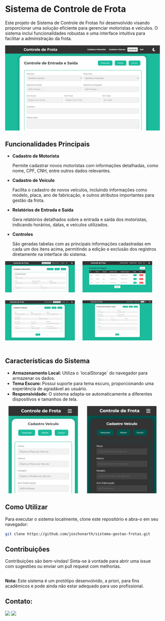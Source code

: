 # Sistema de Controle de Frota

Este projeto de Sistema de Controle de Frotas foi desenvolvido visando proporcionar uma solução eficiente para gerenciar motoristas e veículos. O sistema inclui funcionalidades robustas e uma interface intuitiva para facilitar a administração da frota.

![Controle de Entrada e Saída](assets/img-controle.png)


## Funcionalidades Principais

* **Cadastro de Motorista**

    Permite cadastrar novos motoristas com informações detalhadas, como nome, CPF, CNH, entre outros dados relevantes.

* **Cadastro de Veículo**

    Facilita o cadastro de novos veículos, incluindo informações como modelo, placa, ano de fabricação, e outros atributos importantes para gestão da frota.

* **Relatórios de Entrada e Saída**

    Gera relatórios detalhados sobre a entrada e saída dos motoristas, indicando horários, datas, e veículos utilizados.

* **Controles**

    São geradas tabelas com as principais informações cadastradas em cada um dos itens acima, permitindo a edição e exclusão dos registros diretamente na interface do sistema.

<div style="display: flex; flex-wrap: wrap;">
    <img src="assets/img-cad-motorista.png" alt="Imagem 1" style="width: 45%; margin-right: 5%; margin-bottom: 5%;" />
    <img src="assets/img-controle-viagem.png" alt="Imagem 2" style="width: 45%; margin-right: 5%; margin-bottom: 5%;" />
    <img src="assets/img-cad-veiculo.png" alt="Imagem 3" style="width: 45%; margin-right: 5%; margin-bottom: 5%;" />
    <img src="assets/img-controle2.png" alt="Imagem 4" style="width: 45%; margin-right: 5%; margin-bottom: 5%;" />
</div>


## Características do Sistema

* **Armazenamento Local:** Utiliza o `localStorage´ do navegador para armazenar os dados.
* **Tema Escuro:** Possui suporte para tema escuro, proporcionando uma experiência de agradável ao usuário.
* **Responsividade:** O sistema adapta-se automaticamente a diferentes dispositivos e tamanhos de tela.

<!-- <div style="display: flex; flex-direction: row; align-items: center; justify-content: center;">
    <img src="assets/img-responsivo.png" alt="Imagem 1" style="width: 45%; margin-right: 5%;" />
    <img src="assets/img-responsivo-dark.png" alt="Imagem 2" style="width: 45%;" />
</div> -->

<p align="center">
    <img src="assets/img-responsivo.png" alt="Imagem 1" style="width: 45%; margin-right: 5%;" />
    <img src="assets/img-responsivo-dark.png" alt="Imagem 2" style="width: 45%;" />
</p>

## Como Utilizar

Para executar o sistema localmente, clone este repositório e abra-o em seu navegador:

```bash
git clone https://github.com/joschonarth/sistema-gestao-frotas.git
```

## Contribuições

Contribuições são bem-vindas! Sinta-se à vontade para abrir uma issue com sugestões ou enviar um pull request com melhorias.

##

**Nota:** Este sistema é um protótipo desenvolvido, a priori, para fins acadêmicos e pode ainda não estar adequado para uso profissional.

##

## Contato:

<div>
    <a href="https://www.linkedin.com/in/joao-otavio-schonarth/" target="_blank"><img src="https://img.shields.io/badge/LinkedIn-0077B5?style=for-the-badge&logo=linkedin&logoColor=white" target="_blank"></a>
    <a href="mailto:joschonarth@gmail.com" target="_blank"><img src="https://img.shields.io/badge/Gmail-D14836?style=for-the-badge&logo=gmail&logoColor=white" target="_blank"></a>
</div>
